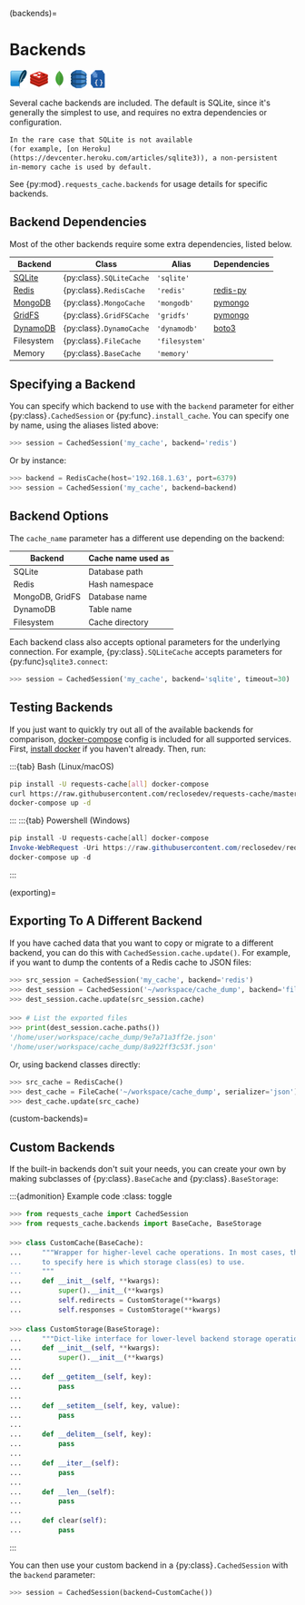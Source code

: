 (backends)=
# Backends
![](../_static/sqlite_32px.png)
![](../_static/redis_32px.png)
![](../_static/mongodb_32px.png)
![](../_static/dynamodb_32px.png)
![](../_static/files-json_32px.png)

Several cache backends are included. The default is SQLite, since it's generally the simplest to
use, and requires no extra dependencies or configuration.
```{note}
In the rare case that SQLite is not available
(for example, [on Heroku](https://devcenter.heroku.com/articles/sqlite3)), a non-persistent
in-memory cache is used by default.
```

See {py:mod}`.requests_cache.backends` for usage details for specific backends.

## Backend Dependencies
Most of the other backends require some extra dependencies, listed below.

Backend                                                | Class                      | Alias          | Dependencies
-------------------------------------------------------|----------------------------|----------------|-------------
[SQLite](https://www.sqlite.org)                       | {py:class}`.SQLiteCache`   | `'sqlite'`     |
[Redis](https://redis.io)                              | {py:class}`.RedisCache`    | `'redis'`      | [redis-py](https://github.com/andymccurdy/redis-py)
[MongoDB](https://www.mongodb.com)                     | {py:class}`.MongoCache`    | `'mongodb'`    | [pymongo](https://github.com/mongodb/mongo-python-driver)
[GridFS](https://docs.mongodb.com/manual/core/gridfs/) | {py:class}`.GridFSCache`   | `'gridfs'`     | [pymongo](https://github.com/mongodb/mongo-python-driver)
[DynamoDB](https://aws.amazon.com/dynamodb)            | {py:class}`.DynamoCache`   | `'dynamodb'`   | [boto3](https://github.com/boto/boto3)
Filesystem                                             | {py:class}`.FileCache`     | `'filesystem'` |
Memory                                                 | {py:class}`.BaseCache`     | `'memory'`     |

## Specifying a Backend
You can specify which backend to use with the `backend` parameter for either {py:class}`.CachedSession`
or {py:func}`.install_cache`. You can specify one by name, using the aliases listed above:
```python
>>> session = CachedSession('my_cache', backend='redis')
```

Or by instance:
```python
>>> backend = RedisCache(host='192.168.1.63', port=6379)
>>> session = CachedSession('my_cache', backend=backend)
```

## Backend Options
The `cache_name` parameter has a different use depending on the backend:

Backend         | Cache name used as
----------------|-------------------
SQLite          | Database path
Redis           | Hash namespace
MongoDB, GridFS | Database name
DynamoDB        | Table name
Filesystem      | Cache directory

Each backend class also accepts optional parameters for the underlying connection. For example,
{py:class}`.SQLiteCache` accepts parameters for {py:func}`sqlite3.connect`:
```python
>>> session = CachedSession('my_cache', backend='sqlite', timeout=30)
```

## Testing Backends
If you just want to quickly try out all of the available backends for comparison,
[docker-compose](https://docs.docker.com/compose/) config is included for all supported services.
First, [install docker](https://docs.docker.com/get-docker/) if you haven't already. Then, run:

:::{tab} Bash (Linux/macOS)
```bash
pip install -U requests-cache[all] docker-compose
curl https://raw.githubusercontent.com/reclosedev/requests-cache/master/docker-compose.yml -O docker-compose.yml
docker-compose up -d
```
:::
:::{tab} Powershell (Windows)
```ps1
pip install -U requests-cache[all] docker-compose
Invoke-WebRequest -Uri https://raw.githubusercontent.com/reclosedev/requests-cache/master/docker-compose.yml -Outfile docker-compose.yml
docker-compose up -d
```
:::

(exporting)=
## Exporting To A Different Backend
If you have cached data that you want to copy or migrate to a different backend, you can do this
with `CachedSession.cache.update()`. For example, if you want to dump the contents of a Redis cache
to JSON files:
```python
>>> src_session = CachedSession('my_cache', backend='redis')
>>> dest_session = CachedSession('~/workspace/cache_dump', backend='filesystem', serializer='json')
>>> dest_session.cache.update(src_session.cache)

>>> # List the exported files
>>> print(dest_session.cache.paths())
'/home/user/workspace/cache_dump/9e7a71a3ff2e.json'
'/home/user/workspace/cache_dump/8a922ff3c53f.json'
```

Or, using backend classes directly:
```python
>>> src_cache = RedisCache()
>>> dest_cache = FileCache('~/workspace/cache_dump', serializer='json')
>>> dest_cache.update(src_cache)
```

(custom-backends)=
## Custom Backends
If the built-in backends don't suit your needs, you can create your own by making subclasses of {py:class}`.BaseCache` and {py:class}`.BaseStorage`:

:::{admonition} Example code
:class: toggle
```python
>>> from requests_cache import CachedSession
>>> from requests_cache.backends import BaseCache, BaseStorage

>>> class CustomCache(BaseCache):
...     """Wrapper for higher-level cache operations. In most cases, the only thing you need
...     to specify here is which storage class(es) to use.
...     """
...     def __init__(self, **kwargs):
...         super().__init__(**kwargs)
...         self.redirects = CustomStorage(**kwargs)
...         self.responses = CustomStorage(**kwargs)

>>> class CustomStorage(BaseStorage):
...     """Dict-like interface for lower-level backend storage operations"""
...     def __init__(self, **kwargs):
...         super().__init__(**kwargs)
...
...     def __getitem__(self, key):
...         pass
...
...     def __setitem__(self, key, value):
...         pass
...
...     def __delitem__(self, key):
...         pass
...
...     def __iter__(self):
...         pass
...
...     def __len__(self):
...         pass
...
...     def clear(self):
...         pass
```
:::

You can then use your custom backend in a {py:class}`.CachedSession` with the `backend` parameter:
```python
>>> session = CachedSession(backend=CustomCache())
```
